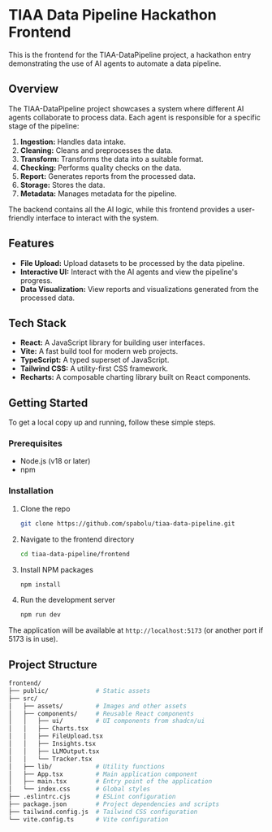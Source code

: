 # TIAA Data Pipeline Hackathon Frontend

This is the frontend for the TIAA-DataPipeline project, a hackathon entry demonstrating the use of AI agents to automate a data pipeline.

## Overview

The TIAA-DataPipeline project showcases a system where different AI agents collaborate to process data. Each agent is responsible for a specific stage of the pipeline:

1. **Ingestion:** Handles data intake.
2. **Cleaning:** Cleans and preprocesses the data.
3. **Transform:** Transforms the data into a suitable format.
4. **Checking:** Performs quality checks on the data.
5. **Report:** Generates reports from the processed data.
6. **Storage:** Stores the data.
7. **Metadata:** Manages metadata for the pipeline.

The backend contains all the AI logic, while this frontend provides a user-friendly interface to interact with the system.

## Features

* **File Upload:** Upload datasets to be processed by the data pipeline.
* **Interactive UI:** Interact with the AI agents and view the pipeline's progress.
* **Data Visualization:** View reports and visualizations generated from the processed data.

## Tech Stack

* **React:** A JavaScript library for building user interfaces.
* **Vite:** A fast build tool for modern web projects.
* **TypeScript:** A typed superset of JavaScript.
* **Tailwind CSS:** A utility-first CSS framework.
* **Recharts:** A composable charting library built on React components.

## Getting Started

To get a local copy up and running, follow these simple steps.

### Prerequisites

* Node.js (v18 or later)
* npm

### Installation

1. Clone the repo

   ```sh
   git clone https://github.com/spabolu/tiaa-data-pipeline.git
   ```

2. Navigate to the frontend directory

   ```sh
   cd tiaa-data-pipeline/frontend
   ```

3. Install NPM packages

   ```sh
   npm install
   ```

4. Run the development server

   ```sh
   npm run dev
   ```

The application will be available at `http://localhost:5173` (or another port if 5173 is in use).

## Project Structure

```bash
frontend/
├── public/             # Static assets
├── src/
│   ├── assets/         # Images and other assets
│   ├── components/     # Reusable React components
│   │   ├── ui/         # UI components from shadcn/ui
│   │   ├── Charts.tsx
│   │   ├── FileUpload.tsx
│   │   ├── Insights.tsx
│   │   ├── LLMOutput.tsx
│   │   └── Tracker.tsx
│   ├── lib/            # Utility functions
│   ├── App.tsx         # Main application component
│   ├── main.tsx        # Entry point of the application
│   └── index.css       # Global styles
├── .eslintrc.cjs       # ESLint configuration
├── package.json        # Project dependencies and scripts
├── tailwind.config.js  # Tailwind CSS configuration
└── vite.config.ts      # Vite configuration
```

